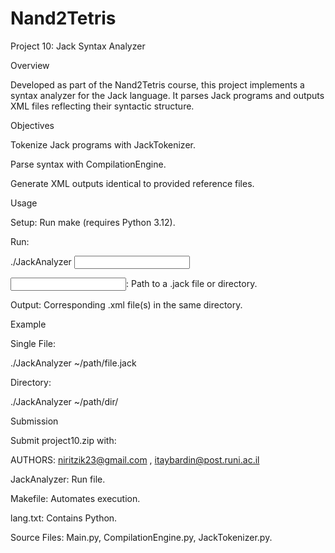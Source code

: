 # Nand2Tetris
Project 10: Jack Syntax Analyzer

Overview

Developed as part of the Nand2Tetris course, this project implements a syntax analyzer for the Jack language. It parses Jack programs and outputs XML files reflecting their syntactic structure.

Objectives

Tokenize Jack programs with JackTokenizer.

Parse syntax with CompilationEngine.

Generate XML outputs identical to provided reference files.

Usage

Setup: Run make (requires Python 3.12).

Run:

./JackAnalyzer <input>

<input>: Path to a .jack file or directory.

Output: Corresponding .xml file(s) in the same directory.

Example

Single File:

./JackAnalyzer ~/path/file.jack

Directory:

./JackAnalyzer ~/path/dir/

Submission

Submit project10.zip with:

AUTHORS: niritzik23@gmail.com , itaybardin@post.runi.ac.il

JackAnalyzer: Run file.

Makefile: Automates execution.

lang.txt: Contains Python.

Source Files: Main.py, CompilationEngine.py, JackTokenizer.py.
